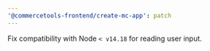 ```yaml
---
'@commercetools-frontend/create-mc-app': patch
---
```


Fix compatibility with Node `< v14.18` for reading user input.
